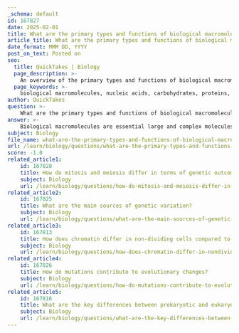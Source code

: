 ```yaml
---
_schema: default
id: 167827
date: 2025-02-01
title: What are the primary types and functions of biological macromolecules?
article_title: What are the primary types and functions of biological macromolecules?
date_format: MMM DD, YYYY
post_on_text: Posted on
seo:
  title: QuickTakes | Biology
  page_description: >-
    An overview of the primary types and functions of biological macromolecules, including nucleic acids, carbohydrates, proteins, and lipids, highlighting their structures and essential roles in living organisms.
  page_keywords: >-
    biological macromolecules, nucleic acids, carbohydrates, proteins, lipids, DNA, RNA, energy source, cell structure, metabolism, genetic information, amino acids, sugar molecules, fatty acids, peptide bonds, cell membranes, signaling molecules
author: QuickTakes
question: >-
    What are the primary types and functions of biological macromolecules?
answer: >-
    Biological macromolecules are essential large and complex molecules that play critical roles in the structure and function of living organisms. The primary types of biological macromolecules include:\n\n1. **Nucleic Acids**:\n   - **Structure**: Composed of nucleotide monomers, which consist of a sugar, a phosphate group, and a nitrogenous base. The two main types are deoxyribonucleic acid (DNA) and ribonucleic acid (RNA).\n   - **Function**: Responsible for storing and transmitting genetic information. DNA carries the genetic blueprint for the development and functioning of organisms, while RNA plays a crucial role in protein synthesis and gene regulation.\n\n2. **Carbohydrates**:\n   - **Structure**: Made up of sugar molecules (monosaccharides) that can combine to form disaccharides and polysaccharides. Common examples include glucose, sucrose, and starch.\n   - **Function**: Serve as a primary source of energy for cells. They also provide structural support in cell walls of plants (cellulose) and are involved in cell recognition processes.\n\n3. **Proteins**:\n   - **Structure**: Composed of amino acid monomers linked by peptide bonds. The sequence and composition of amino acids determine the protein's structure and function.\n   - **Function**: Perform a wide range of functions, including catalyzing biochemical reactions (enzymes), providing structural support (collagen), transporting molecules (hemoglobin), and regulating biological processes (hormones).\n\n4. **Lipids**:\n   - **Structure**: Diverse group of hydrophobic molecules, including fats, oils, phospholipids, and steroids. They are primarily composed of fatty acids and glycerol.\n   - **Function**: Important for energy storage, forming cell membranes (phospholipids), and serving as signaling molecules (steroids). Lipids also provide insulation and protection for organs.\n\nEach type of macromolecule has unique properties and functions that are vital for the maintenance of life, contributing to processes such as metabolism, cell structure, and genetic information storage and transmission. Understanding these macromolecules is fundamental in the fields of molecular biology and genetics.
subject: Biology
file_name: what-are-the-primary-types-and-functions-of-biological-macromolecules.md
url: /learn/biology/questions/what-are-the-primary-types-and-functions-of-biological-macromolecules
score: -1.0
related_article1:
    id: 167828
    title: How do mitosis and meiosis differ in terms of genetic outcomes?
    subject: Biology
    url: /learn/biology/questions/how-do-mitosis-and-meiosis-differ-in-terms-of-genetic-outcomes
related_article2:
    id: 167825
    title: What are the main sources of genetic variation?
    subject: Biology
    url: /learn/biology/questions/what-are-the-main-sources-of-genetic-variation
related_article3:
    id: 167813
    title: How does chromatin differ in non-dividing cells compared to dividing cells?
    subject: Biology
    url: /learn/biology/questions/how-does-chromatin-differ-in-nondividing-cells-compared-to-dividing-cells
related_article4:
    id: 167826
    title: How do mutations contribute to evolutionary changes?
    subject: Biology
    url: /learn/biology/questions/how-do-mutations-contribute-to-evolutionary-changes
related_article5:
    id: 167816
    title: What are the key differences between prokaryotic and eukaryotic DNA?
    subject: Biology
    url: /learn/biology/questions/what-are-the-key-differences-between-prokaryotic-and-eukaryotic-dna
---
```


&nbsp;